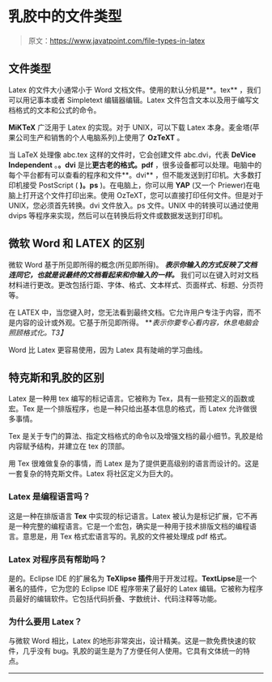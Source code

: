 # 乳胶中的文件类型

> 原文：<https://www.javatpoint.com/file-types-in-latex>

## 文件类型

Latex 的文件大小通常小于 Word 文档文件。使用的默认分机是**。tex** ，我们可以用记事本或者 Simpletext 编辑器编辑。Latex 文件包含文本以及用于编写文档格式的文本和公式的命令。

**MiKTeX** 广泛用于 Latex 的实现。对于 UNIX，可以下载 Latex 本身。麦金塔(苹果公司生产和销售的个人电脑系列)上使用了 **OzTeXT** 。

当 LaTeX 处理像 abc.tex 这样的文件时，它会创建文件 abc.dvi，代表 **DeVice Independent** 。**。dvi** 是比**更古老的格式。pdf** ，很多设备都可以处理。电脑中的每个平台都有可以查看的程序和文件**。dvi** ，但不能发送到打印机。大多数打印机接受 PostScript ( **)。ps** )。在电脑上，你可以用 **YAP** (又一个 Priewer)在电脑上打开这个文件打印出来。使用 OzTeXT，您可以直接打印任何文件。但是对于 UNIX，您必须首先转换。dvi 文件放入。ps 文件。UNIX 中的转换可以通过使用 dvips 等程序来实现，然后可以在转换后将文件或数据发送到打印机。

## 微软 Word 和 LATEX 的区别

微软 Word 基于所见即所得的概念(所见即所得)。 ***表示你输入的方式反映了文档连同它，也就是说最终的文档看起来和你输入的一样。*** 我们可以在键入时对文档材料进行更改。更改包括行距、字体、格式、文本样式、页面样式、标题、分页符等。

在 LATEX 中，当您键入时，您无法看到最终文档。它允许用户专注于内容，而不是内容的设计或外观。它基于所见即所得。 ***表示你要专心看内容，休息电脑会照顾格式化。*T3】**

Word 比 Latex 更容易使用，因为 Latex 具有陡峭的学习曲线。

## 特克斯和乳胶的区别

Latex 是一种用 tex 编写的标记语言。它被称为 Tex，具有一些预定义的函数或宏。Tex 是一个排版程序，也是一种只给出基本信息的格式，而 Latex 允许做很多事情。

Tex 是关于专门的算法、指定文档格式的命令以及增强文档的最小细节。乳胶是给内容赋予结构，并建立在 tex 的顶部。

用 Tex 很难做复杂的事情，而 Latex 是为了提供更高级别的语言而设计的。这是一套复杂的特克斯文件。Latex 将社区定义为巨大的。

### Latex 是编程语言吗？

这是一种在排版语言 **Tex** 中实现的标记语言。Latex 被认为是标记扩展，它不再是一种完整的编程语言。它是一个宏包，确实是一种用于技术排版文档的编程语言。意思是，用 Tex 格式宏语言写的。乳胶的文件被处理成 pdf 格式。

### Latex 对程序员有帮助吗？

是的。Eclipse IDE 的扩展名为 **TeXlipse 插件**用于开发过程。**TextLipse**是一个著名的插件，它为您的 Eclipse IDE 程序带来了最好的 Latex 编辑。它被称为程序员最好的编辑软件。它包括代码折叠、字数统计、代码注释等功能。

### 为什么要用 Latex？

与微软 Word 相比，Latex 的地形非常突出，设计精美。这是一款免费快速的软件，几乎没有 bug。乳胶的诞生是为了方便任何人使用。它具有文体统一的特点。

* * *